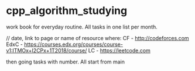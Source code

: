 # cpp_algorithm_studying
work book for everyday routine. 
All tasks in one list per month.

// date, link to page or name of resource 
where:
CF - http://codeforces.com
EdxC - https://courses.edx.org/courses/course-v1:ITMOx+I2CPx+1T2018/course/
LC - https://leetcode.com

then going tasks with number. All start from main
